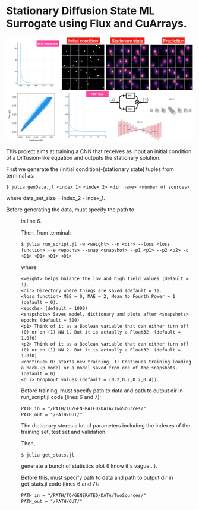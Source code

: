 # Stationary Diffusion State ML Surrogate using Flux and CuArrays.

![alt text](https://github.com/jquetzalcoatl/DiffusionSurrogate/blob/master/Figs/Fig1.png)

This project aims at training a CNN that receives as input an initial condition of a Diffusion-like equation and outputs the stationary solution.

First we generate the (initial condition)-(stationary state) tuples from terminal as:

```
$ julia genData.jl <index 1> <index 2> <dir name> <number of sources>
```

where data_set_size = index_2 - index_1.

Before generating the data, must specify the path to <dir name> in line 6.

Then, from terminal:

```
$ julia run_script.jl -w <weight> --n <dir> --loss <loss function> --e <epochs> --snap <snapshot> --p1 <p1> --p2 <p2> -c <D1> <D1> <D1> <D1>
```

where:
```
<weight> helps balance the low and high field values (default = 1).
<dir> Directory where things are saved (default = 1).
<loss function> MSE = 0, MAE = 2, Mean to Fourth Power = 1 (default = 0).
<epochs> (default = 1000)
<snapshots> Saves model, dictionary and plots after <snapshots> epochs (default = 500)
<p1> Think of it as a Boolean variable that can either turn off (0) or on (1) NN 1. But it is actually a Float32. (default = 1.0f0)
<p2> Think of it as a Boolean variable that can either turn off (0) or on (1) NN 2. But it is actually a Float32. (default = 1.0f0)
<continue> 0: starts new training. 1: Continues training loading a back-up model or a model saved from one of the snapshots. (default = 0)
<D_i> Dropbout values (default = (0.2,0.2,0.2,0.4)).
```

Before training, must specify path to data and path to output dir in run_script.jl code (lines 6 and 7):
```
PATH_in = "/PATH/TO/GENERATED/DATA/TwoSources/"
PATH_out = "/PATH/OUT/"
```

The dictionary stores a lot of parameters including the indexes of the training set, test set and validation.

Then,
```
$ julia get_stats.jl
```
generate a bunch of statistics plot (I know it's vague...).

Before this, must specify path to data and path to output dir in get_stats.jl code (lines 6 and 7):
```
PATH_in = "/PATH/TO/GENERATED/DATA/TwoSources/"
PATH_out = "/PATH/OUT/"
```

